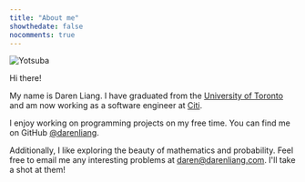 ```yaml
---
title: "About me"
showthedate: false
nocomments: true
---
```


![Yotsuba](/img/yotsuba.png)

Hi there!

My name is Daren Liang. I have graduated from the [University of Toronto](https://www.utoronto.ca/) and
am now working as a software engineer at [Citi](https://www.citigroup.com).

I enjoy working on programming projects on my free time. You can find me on
GitHub [@darenliang](https://github.com/darenliang "darenliang's GitHub").

Additionally, I like exploring the beauty of mathematics and probability. Feel free to email me any interesting problems
at [daren@darenliang.com](mailto:daren@darenliang.com). I'll take a shot at them!
